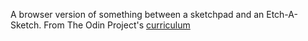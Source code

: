 A browser version of something between a sketchpad and an Etch-A-Sketch.
From The Odin Project's [curriculum](http://www.theodinproject.com/web-development-101/html-css)
